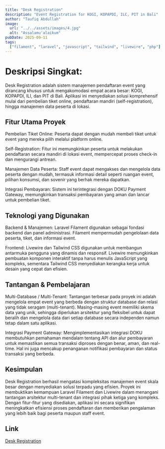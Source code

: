 ```yaml
---
title: "Desk Registration"
description: "Event Registration for KOGI, KOPAPDI, ILC, PIT in Bali"
author: "Taufiq Abdullah"
image:
  url: "../../assets/images/4.jpg"
  alt: "Assalamu'alaikum"
pubDate: 2025-09-11
tags:
  ["filament", "laravel", "javascript", "tailwind", "livewire", "php"]
---
```

# Deskripsi Singkat:
Desk Registration adalah sistem manajemen pendaftaran event yang dirancang khusus untuk mengakomodasi empat acara besar: KOGI, KOPAPDI, ILI, dan PIT di Bali. Aplikasi ini menyediakan solusi komprehensif mulai dari pembelian tiket online, pendaftaran mandiri (self-registration), hingga manajemen data peserta di lokasi.

## Fitur Utama Proyek
Pembelian Tiket Online: Peserta dapat dengan mudah membeli tiket untuk event yang mereka pilih melalui platform online.

Self-Registration: Fitur ini memungkinkan peserta untuk melakukan pendaftaran secara mandiri di lokasi event, mempercepat proses check-in dan mengurangi antrean.

Manajemen Data Peserta: Staff event dapat mengakses dan mengelola data peserta dengan mudah, termasuk informasi detail seperti ruangan event, pilihan konsumsi, dan sovenir yang berhak mereka dapatkan.

Integrasi Pembayaran: Sistem ini terintegrasi dengan DOKU Payment Gateway, memungkinkan transaksi pembayaran yang aman dan lancar untuk pembelian tiket.

## Teknologi yang Digunakan
Backend & Manajemen: Laravel Filament digunakan sebagai fondasi backend dan panel administrasi. Filament mempermudah pengelolaan data peserta, tiket, dan informasi event.

Frontend: Livewire dan Tailwind CSS digunakan untuk membangun antarmuka pengguna yang dinamis dan responsif. Livewire memungkinkan pembuatan komponen interaktif tanpa harus menulis JavaScript yang kompleks, sementara Tailwind CSS menyediakan kerangka kerja untuk desain yang cepat dan efisien.

## Tantangan & Pembelajaran
Multi-Database / Multi-Tenant: Tantangan terbesar pada proyek ini adalah mengelola empat event yang berbeda dengan struktur database dan relasi yang tidak seragam (multi-tenant). Masing-masing event memiliki skema data yang unik, sehingga diperlukan arsitektur yang fleksibel untuk dapat beralih dan mengelola data dari setiap database secara independen namun tetap dalam satu aplikasi.

Integrasi Payment Gateway: Mengimplementasikan integrasi DOKU membutuhkan pemahaman mendalam tentang API dan alur pembayaran untuk memastikan semua transaksi diproses dengan benar, aman, dan real-time. Hal ini juga mencakup penanganan notifikasi pembayaran dan status transaksi yang berbeda.

## Kesimpulan
Desk Registration berhasil mengatasi kompleksitas manajemen event skala besar dengan menyediakan solusi terpadu yang efisien. Proyek ini membuktikan kemampuan Laravel Filament dan Livewire dalam menangani tantangan arsitektur multi-tenant dan integrasi pihak ketiga yang kompleks. Dengan fitur-fitur yang disediakan, aplikasi ini secara signifikan meningkatkan efisiensi proses pendaftaran dan memberikan pengalaman yang lebih baik bagi peserta maupun staff event.

## Link
[Desk Registration](https://desk-registration.smactactic.com/)



